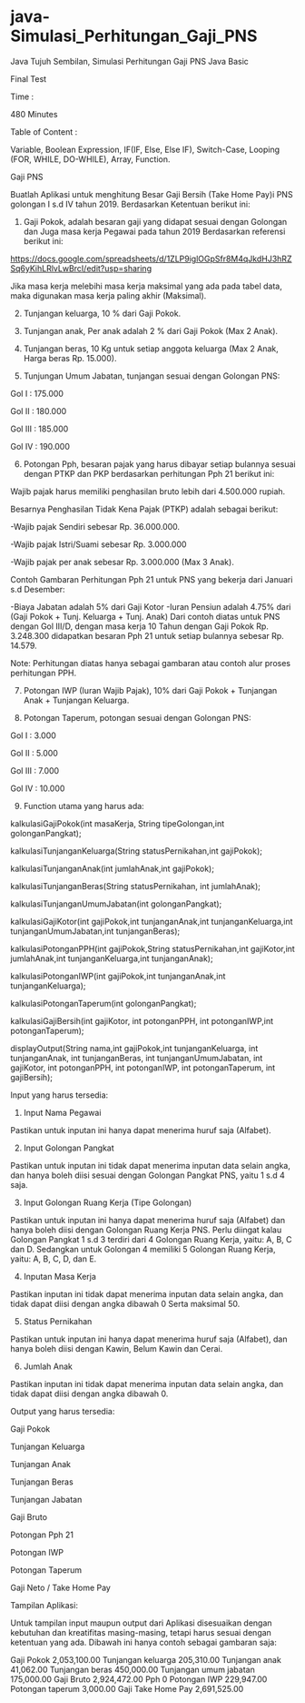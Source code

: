 # java-Simulasi_Perhitungan_Gaji_PNS
Java Tujuh Sembilan, Simulasi Perhitungan Gaji PNS
Java Basic

Final Test

Time : 

480 Minutes



Table of Content : 

Variable, Boolean Expression, IF(IF, Else, Else IF), Switch-Case, Looping (FOR, WHILE, DO-WHILE), Array, Function.

Gaji PNS

Buatlah Aplikasi untuk menghitung Besar Gaji Bersih (Take Home Pay)i PNS golongan I s.d IV tahun 2019. Berdasarkan Ketentuan berikut ini:

1. Gaji Pokok, adalah besaran gaji yang didapat sesuai dengan Golongan dan Juga masa kerja Pegawai pada tahun 2019 Berdasarkan referensi berikut ini:

https://docs.google.com/spreadsheets/d/1ZLP9iglOGpSfr8M4qJkdHJ3hRZSq6yKihLRlvLwBrcI/edit?usp=sharing

Jika masa kerja melebihi masa kerja maksimal yang ada pada tabel data, maka digunakan masa kerja paling akhir (Maksimal).

2. Tunjangan keluarga, 10 % dari Gaji Pokok.

3. Tunjangan  anak, Per anak adalah 2 % dari Gaji Pokok (Max 2 Anak).

4. Tunjangan beras, 10 Kg untuk setiap anggota keluarga (Max 2 Anak, Harga beras Rp. 15.000).

5. Tunjungan Umum Jabatan, tunjangan sesuai dengan Golongan PNS:

Gol I : 175.000

Gol II : 180.000

Gol III : 185.000

Gol IV : 190.000

6. Potongan Pph, besaran pajak yang harus dibayar setiap bulannya sesuai dengan PTKP dan PKP berdasarkan perhitungan Pph 21 berikut ini:

Wajib pajak harus memiliki penghasilan bruto lebih dari 4.500.000 rupiah.

Besarnya Penghasilan Tidak Kena Pajak (PTKP) adalah sebagai berikut:

-Wajib pajak Sendiri sebesar Rp. 36.000.000.

-Wajib pajak Istri/Suami sebesar Rp. 3.000.000

-Wajib pajak per anak sebesar Rp. 3.000.000 (Max 3 Anak).

Contoh Gambaran Perhitungan Pph 21 untuk PNS yang bekerja dari Januari s.d Desember:





-Biaya Jabatan adalah 5% dari Gaji Kotor
-Iuran Pensiun adalah 4.75% dari (Gaji Pokok + Tunj. Keluarga + Tunj. Anak)
Dari contoh diatas untuk PNS dengan Gol III/D, dengan masa kerja 10 Tahun dengan Gaji Pokok Rp. 3.248.300 didapatkan besaran Pph 21 untuk setiap bulannya sebesar Rp. 14.579.

Note: Perhitungan diatas hanya sebagai gambaran atau contoh alur proses perhitungan PPH.

7. Potongan IWP (Iuran Wajib Pajak), 10% dari Gaji Pokok + Tunjangan Anak + Tunjangan Keluarga.

8. Potongan Taperum, potongan sesuai dengan Golongan PNS:

Gol I : 3.000

Gol II : 5.000

Gol III : 7.000

Gol IV : 10.000

9. Function utama yang harus ada:

kalkulasiGajiPokok(int masaKerja, String tipeGolongan,int golonganPangkat);

kalkulasiTunjanganKeluarga(String statusPernikahan,int gajiPokok);

kalkulasiTunjanganAnak(int jumlahAnak,int gajiPokok);

kalkulasiTunjanganBeras(String statusPernikahan, int jumlahAnak);

kalkulasiTunjanganUmumJabatan(int golonganPangkat);

kalkulasiGajiKotor(int gajiPokok,int tunjanganAnak,int tunjanganKeluarga,int tunjanganUmumJabatan,int tunjanganBeras);

kalkulasiPotonganPPH(int gajiPokok,String statusPernikahan,int gajiKotor,int jumlahAnak,int tunjanganKeluarga,int tunjanganAnak);

kalkulasiPotonganIWP(int gajiPokok,int tunjanganAnak,int tunjanganKeluarga);

kalkulasiPotonganTaperum(int golonganPangkat);

kalkulasiGajiBersih(int gajiKotor, int potonganPPH, int potonganIWP,int potonganTaperum);

displayOutput(String nama,int gajiPokok,int tunjanganKeluarga, int tunjanganAnak, int tunjanganBeras, int tunjanganUmumJabatan, int gajiKotor, int potonganPPH, int potonganIWP, int potonganTaperum, int gajiBersih);

Input yang harus tersedia:

1. Input Nama Pegawai

Pastikan untuk inputan ini hanya dapat menerima huruf saja (Alfabet).

2. Input  Golongan Pangkat

Pastikan untuk inputan ini tidak dapat menerima inputan data selain angka, dan hanya boleh diisi sesuai dengan Golongan Pangkat PNS, yaitu 1 s.d 4 saja.

3. Input Golongan Ruang Kerja (Tipe Golongan)

Pastikan untuk inputan ini hanya dapat menerima huruf saja (Alfabet) dan hanya boleh diisi dengan Golongan Ruang Kerja PNS. Perlu diingat kalau Golongan Pangkat 1 s.d 3 terdiri dari 4 Golongan Ruang Kerja, yaitu: A, B, C dan D. Sedangkan untuk Golongan 4 memiliki 5 Golongan Ruang Kerja, yaitu: A, B, C, D, dan E.

4. Inputan Masa Kerja

Pastikan inputan ini tidak dapat menerima inputan data selain angka, dan tidak dapat diisi dengan angka dibawah 0 Serta maksimal 50.

5. Status Pernikahan

Pastikan untuk inputan ini hanya dapat menerima huruf saja (Alfabet), dan hanya boleh diisi dengan Kawin, Belum Kawin dan Cerai.


6. Jumlah Anak

Pastikan inputan ini tidak dapat menerima inputan data selain angka, dan tidak dapat diisi dengan angka dibawah 0.





Output yang harus tersedia:

Gaji Pokok

Tunjangan Keluarga

Tunjangan Anak

Tunjangan Beras

Tunjangan Jabatan

Gaji Bruto

Potongan Pph 21

Potongan IWP

Potongan Taperum

Gaji Neto / Take Home Pay


Tampilan Aplikasi:

Untuk tampilan input maupun output dari Aplikasi disesuaikan dengan kebutuhan dan kreatifitas masing-masing, tetapi harus sesuai dengan ketentuan yang ada. Dibawah ini hanya contoh sebagai gambaran saja:


Gaji Pokok	2,053,100.00
Tunjangan keluarga	205,310.00
Tunjangan anak	41,062.00
Tunjangan beras	450,000.00
Tunjangan umum jabatan	175,000.00
Gaji Bruto	2,924,472.00
Pph	0
Potongan IWP	229,947.00
Potongan taperum	3,000.00
Gaji Take Home Pay	2,691,525.00
